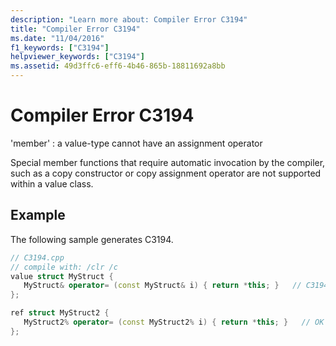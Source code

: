 ```yaml
---
description: "Learn more about: Compiler Error C3194"
title: "Compiler Error C3194"
ms.date: "11/04/2016"
f1_keywords: ["C3194"]
helpviewer_keywords: ["C3194"]
ms.assetid: 49d3ffc6-eff6-4b46-865b-18811692a8bb
---
```

# Compiler Error C3194

'member' : a value-type cannot have an assignment operator

Special member functions that require automatic invocation by the compiler, such as a copy constructor or copy assignment operator are not supported within a value class.

## Example

The following sample generates C3194.

```cpp
// C3194.cpp
// compile with: /clr /c
value struct MyStruct {
   MyStruct& operator= (const MyStruct& i) { return *this; }   // C3194
};

ref struct MyStruct2 {
   MyStruct2% operator= (const MyStruct2% i) { return *this; }   // OK
};
```
